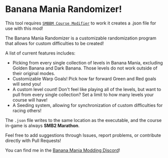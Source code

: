 # Banana Mania Randomizer!

This tool requires [`SMBBM Course Modifier`](https://gamebanana.com/tools/9723) to work it creates a .json file for use with this mod!

The Banana Mania Randomizer is a customizable randomization program that allows for custom difficulties to be created!

A list of current features includes:
- Picking from every single collection of levels in Banana Mania, excluding Golden Banana and Dark Banana. Those levels do not work outside of their original modes.
- Customizable Warp Goals! Pick how far forward Green and Red goals will send you!
- A custom level count! Don't feel like playing all of the levels, but want to pull from every single collection? Set a limit to how many levels your course will have!
- A Seeding system, allowing for synchronization of custom difficulties for racing others! 

The `.json` file writes to the same location as the executable, and the course in-game is always **SMB2 Marathon**.

Feel free to add suggestions through Issues, report problems, or contribute directly with Pull Requests!

You can find me in the [Banana Mania Modding Discord](https://discord.gg/dbNTKSU2Rt)!
